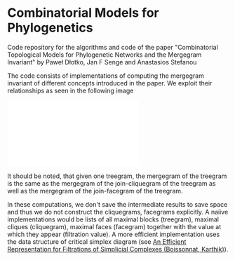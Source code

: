 # Combinatorial Models for Phylogenetics
 Code repository for the algorithms and code of the paper "Combinatorial Topological Models for Phylogenetic Networks and the Mergegram Invariant" by Paweł Dłotko, Jan F Senge and Anastasios Stefanou


The code consists of implementations of computing the mergegram invariant of different concepts introduced in the paper. We exploit their relationships as seen in the following image

![image](images/concepts_overview_connections.pdf)

It should be noted, that given one treegram, the mergegram of the treegram is the same as the mergegram of the join-cliquegram of the treegram as well as the mergegram of the join-facegram of the treegram. 

In these computations, we don't save the intermediate results to save space and thus we do not construct the cliquegrams, facegrams explicitly. A naiive implementations would be lists of all maximal blocks (treegram), maximal cliques (cliquegram), maximal faces (facegram) together with the value at which they appear (filtration value). A more efficient implementation uses the data structure of critical simplex diagram (see [An Efficient Representation for Filtrations of Simplicial Complexes (Boissonnat, Karthik)](https://arxiv.org/pdf/1607.08449)).